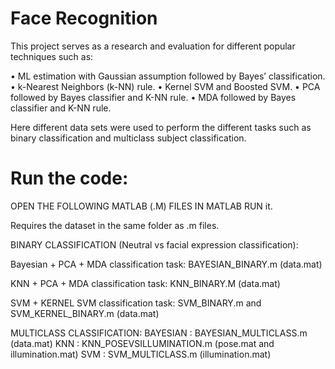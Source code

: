 # Face Recognition

This project serves as a research and evaluation for different popular techniques such as:

• ML estimation with Gaussian assumption followed by Bayes’ classification.
• k-Nearest Neighbors (k-NN) rule.
• Kernel SVM and Boosted SVM.
• PCA followed by Bayes classifier and K-NN rule.
• MDA followed by Bayes classifier and K-NN rule.

Here different data sets were used to perform the different tasks such as binary classification and multiclass subject classification.

# Run the code:

OPEN THE FOLLOWING MATLAB (.M) FILES IN MATLAB RUN it.

Requires the dataset in the same folder as .m files.

BINARY CLASSIFICATION (Neutral vs facial expression classification):

Bayesian + PCA + MDA classification task: BAYESIAN_BINARY.m (data.mat)

KNN + PCA + MDA classification task: KNN_BINARY.M (data.mat)

SVM + KERNEL SVM classification task: SVM_BINARY.m and SVM_KERNEL_BINARY.m (data.mat)

MULTICLASS CLASSIFICATION:
BAYESIAN : BAYESIAN_MULTICLASS.m (data.mat)
KNN : KNN_POSEVSILLUMINATION.m (pose.mat and illumination.mat)
SVM : SVM_MULTICLASS.m (illumination.mat)
